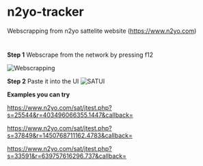 # n2yo-tracker
Webscrapping from n2yo sattelite website (https://www.n2yo.com)
#
**Step 1**
Webscrape from the network by pressing f12 
[^1]:
![Webscrapping](https://github.com/Zhen-Shin/n2yo-tracker/assets/148989550/d6130fbd-1cb6-407f-b350-806880660692)
[^1]:
[^2]:
**Step 2**
Paste it into the UI 
![SATUI](https://github.com/Zhen-Shin/n2yo-tracker/assets/148989550/8fcd238e-e94a-4e43-9e35-b7689b30a4ec)


[^2]:
**Examples you can try** 
[^1]:
https://www.n2yo.com/sat/jtest.php?s=25544&r=403496066355.1447&callback=
[^1]:
https://www.n2yo.com/sat/jtest.php?s=37849&r=1450768711162.4783&callback=
[^1]:
https://www.n2yo.com/sat/jtest.php?s=33591&r=639757616296.737&callback=
